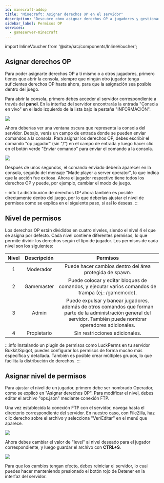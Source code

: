```yaml
---
id: minecraft-addop
title: "Minecraft: Asignar derechos OP en el servidor"
description: "Descubre cómo asignar derechos OP a jugadores y gestionar permisos del servidor de forma efectiva para un mejor control del juego → Aprende más ahora"
sidebar_label: Permisos OP
services:
  - gameserver-minecraft
---
```


import InlineVoucher from '@site/src/components/InlineVoucher';

<InlineVoucher />

## Asignar derechos OP

Para poder asignarte derechos OP a ti mismo o a otros jugadores, primero tienes que abrir la consola, siempre que ningún otro jugador tenga suficientes derechos OP hasta ahora, para que la asignación sea posible dentro del juego.

Para abrir la consola, primero debes acceder al servidor correspondiente a través del **panel**. En la interfaz del servidor encontrarás la entrada "Consola en vivo" en el lado izquierdo de la lista bajo la pestaña "INFORMACIÓN".

![](https://screensaver01.zap-hosting.com/index.php/s/PAaZQPXF75aW4Bi/preview)

Ahora deberías ver una ventana oscura que representa la consola del servidor. Debajo, verás un campo de entrada donde se pueden enviar comandos a la consola. Para asignar los derechos OP, debes escribir el comando "op jugador" (sin "/") en el campo de entrada y luego hacer clic en el botón verde "Enviar comando" para enviar el comando a la consola.

![](https://screensaver01.zap-hosting.com/index.php/s/myba237CL5XMfKi/preview)

Después de unos segundos, el comando enviado debería aparecer en la consola, seguido del mensaje "Made player a server operator", lo que indica que la acción fue exitosa. Ahora el jugador respectivo tiene todos los derechos OP y puede, por ejemplo, cambiar el modo de juego.

:::info
La distribución de derechos OP ahora también es posible directamente dentro del juego, por lo que deberías ajustar el nivel de permisos como se explica en el siguiente paso, si así lo deseas.
:::

## Nivel de permisos

Los derechos OP están divididos en cuatro niveles, siendo el nivel 4 el que se asigna por defecto. Cada nivel contiene diferentes permisos, lo que permite dividir los derechos según el tipo de jugador. Los permisos de cada nivel son los siguientes:

| Nivel | Descripción | Permisos |
| :-----: |:-------------:| :-----:|
| 1 | Moderador | Puede hacer cambios dentro del área protegida de spawn. |
| 2 | Gamemaster | Puede colocar y editar bloques de comandos, y ejecutar varios comandos de trampa (ej.: /gamemode). |
| 3 | Admin | Puede expulsar y banear jugadores, además de otros comandos que forman parte de la administración general del servidor. También puede nombrar operadores adicionales. |
| 4 | Propietario | Sin restricciones adicionales. |

:::info
Instalando un plugin de permisos como LuckPerms en tu servidor Bukkit/Spigot, puedes configurar los permisos de forma mucho más específica y detallada. También es posible crear múltiples grupos, lo que facilita la distribución de derechos.
:::

## Asignar nivel de permisos

Para ajustar el nivel de un jugador, primero debe ser nombrado Operador, como se explicó en "Asignar derechos OP". Para modificar el nivel, debes editar el archivo "ops.json" mediante conexión FTP.

Una vez establecida la conexión FTP con el servidor, navega hasta el directorio correspondiente del servidor. En nuestro caso, con FileZilla, haz clic derecho sobre el archivo y selecciona "Ver/Editar" en el menú que aparece.

![](https://screensaver01.zap-hosting.com/index.php/s/TTeL8WqnQfrdEDq/preview)

Ahora debes cambiar el valor de "level" al nivel deseado para el jugador correspondiente, y luego guardar el archivo con **CTRL+S**.

![](https://screensaver01.zap-hosting.com/index.php/s/WKQkAR3oALsSNAc/preview)

Para que los cambios tengan efecto, debes reiniciar el servidor, lo cual puedes hacer manteniendo presionado el botón rojo de Detener en la interfaz del servidor.

<InlineVoucher />